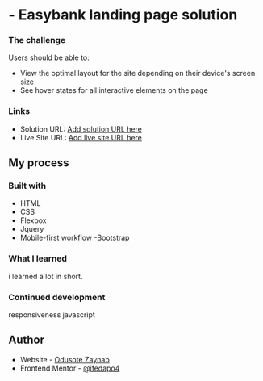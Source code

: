 # - Easybank landing page solution

### The challenge

Users should be able to:

- View the optimal layout for the site depending on their device's screen size
- See hover states for all interactive elements on the page


### Links

- Solution URL: [Add solution URL here](https://your-solution-url.com)
- Live Site URL: [Add live site URL here](https://your-live-site-url.com)

## My process

### Built with

- HTML
- CSS 
- Flexbox
- Jquery
- Mobile-first workflow
-Bootstrap

### What I learned
i learned a lot in short.

### Continued development

responsiveness
javascript


## Author

- Website - [Odusote Zaynab](https://www.your-site.com)
- Frontend Mentor - [@ifedapo4](https://www.frontendmentor.io/profile/yourusername)
